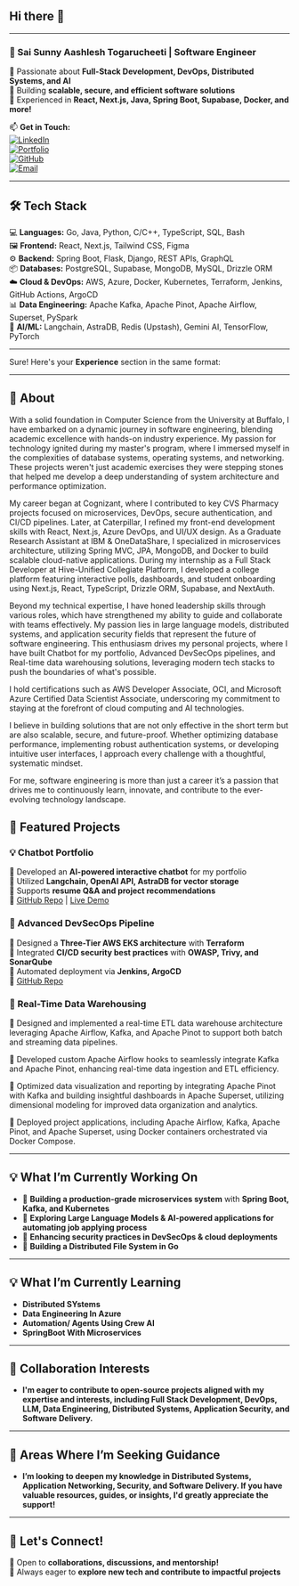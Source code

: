 ## Hi there 👋
---

### **🚀 Sai Sunny Aashlesh Togarucheeti | Software Engineer**  
🔹 Passionate about **Full-Stack Development, DevOps, Distributed Systems, and AI**  
🔹 Building **scalable, secure, and efficient software solutions**  
🔹 Experienced in **React, Next.js, Java, Spring Boot, Supabase, Docker, and more!**  

📫 **Get in Touch:**  
[![LinkedIn](https://img.shields.io/badge/LinkedIn-Connect-blue?style=flat&logo=linkedin)](https://www.linkedin.com/in/sai-sunny-aashlesh-togarucheeti-336309297/)  
[![Portfolio](https://img.shields.io/badge/Portfolio-Visit-green?style=flat&logo=react)](https://sai-sunny-portfolio.vercel.app/)  
[![GitHub](https://img.shields.io/github/followers/sunny?style=social)](https://github.com/sunnyashlesh16)  
[![Email](https://img.shields.io/badge/Email-Contact-red?style=flat&logo=gmail)](mailto:sunnyashlesh26@gmail.com)  

---

## **🛠️ Tech Stack**
💻 **Languages:** Go, Java, Python, C/C++, TypeScript, SQL, Bash  
🖼️ **Frontend:** React, Next.js, Tailwind CSS, Figma  
⚙️ **Backend:** Spring Boot, Flask, Django, REST APIs, GraphQL  
📦 **Databases:** PostgreSQL, Supabase, MongoDB, MySQL, Drizzle ORM  
☁️ **Cloud & DevOps:** AWS, Azure, Docker, Kubernetes, Terraform, Jenkins, GitHub Actions, ArgoCD  
📊 **Data Engineering:** Apache Kafka, Apache Pinot, Apache Airflow, Superset, PySpark  
🤖 **AI/ML:** Langchain, AstraDB, Redis (Upstash), Gemini AI, TensorFlow, PyTorch  

---

Sure! Here's your **Experience** section in the same format:  

---

## **💼 About**  

With a solid foundation in Computer Science from the University at Buffalo, I have embarked on a dynamic journey in software engineering, blending academic excellence with hands-on industry experience. My passion for technology ignited during my master's program, where I immersed myself in the complexities of database systems, operating systems, and networking. These projects weren't just academic exercises they were stepping stones that helped me develop a deep understanding of system architecture and performance optimization.

My career began at Cognizant, where I contributed to key CVS Pharmacy projects focused on microservices, DevOps, secure authentication, and CI/CD pipelines. Later, at Caterpillar, I refined my front-end development skills with React, Next.js, Azure DevOps, and UI/UX design. As a Graduate Research Assistant at IBM & OneDataShare, I specialized in microservices architecture, utilizing Spring MVC, JPA, MongoDB, and Docker to build scalable cloud-native applications. During my internship as a Full Stack Developer at Hive-Unified Collegiate Platform, I developed a college platform featuring interactive polls, dashboards, and student onboarding using Next.js, React, TypeScript, Drizzle ORM, Supabase, and NextAuth.

Beyond my technical expertise, I have honed leadership skills through various roles, which have strengthened my ability to guide and collaborate with teams effectively. My passion lies in large language models, distributed systems, and application security fields that represent the future of software engineering. This enthusiasm drives my personal projects, where I have built Chatbot for my portfolio, Advanced DevSecOps pipelines, and Real-time data warehousing solutions, leveraging modern tech stacks to push the boundaries of what's possible.

I hold certifications such as AWS Developer Associate, OCI, and Microsoft Azure Certified Data Scientist Associate, underscoring my commitment to staying at the forefront of cloud computing and AI technologies.

I believe in building solutions that are not only effective in the short term but are also scalable, secure, and future-proof. Whether optimizing database performance, implementing robust authentication systems, or developing intuitive user interfaces, I approach every challenge with a thoughtful, systematic mindset.

For me, software engineering is more than just a career it’s a passion that drives me to continuously learn, innovate, and contribute to the ever-evolving technology landscape.

## **📌 Featured Projects**

### **💡 Chatbot Portfolio**  
🔹 Developed an **AI-powered interactive chatbot** for my portfolio  
🔹 Utilized **Langchain, OpenAI API, AstraDB for vector storage**  
🔹 Supports **resume Q&A and project recommendations**  
🔗 [GitHub Repo](https://github.com/sunny/chatbot-portfolio) | [Live Demo](https://sunny.dev/chatbot)  

### **🔐 Advanced DevSecOps Pipeline**  
🔹 Designed a **Three-Tier AWS EKS architecture** with **Terraform**  
🔹 Integrated **CI/CD security best practices** with **OWASP, Trivy, and SonarQube**  
🔹 Automated deployment via **Jenkins, ArgoCD**  
🔗 [GitHub Repo](https://github.com/sunny/devsecops-pipeline)  

### **🔐 Real-Time Data Warehousing** 
🔹 Designed and implemented a real-time ETL data warehouse architecture leveraging Apache Airflow, Kafka, and Apache Pinot to support both batch and streaming data pipelines.

🔹 Developed custom Apache Airflow hooks to seamlessly integrate Kafka and Apache Pinot, enhancing real-time data ingestion and ETL efficiency.

🔹 Optimized data visualization and reporting by integrating Apache Pinot with Kafka and building insightful dashboards in Apache Superset, utilizing dimensional modeling for improved 
    data organization and analytics.
    
🔹 Deployed project applications, including Apache Airflow, Kafka, Apache Pinot, and Apache Superset, using Docker containers orchestrated via Docker Compose.

---
## **💡 What I’m Currently Working On**
- 🚀 **Building a production-grade microservices system** with **Spring Boot, Kafka, and Kubernetes**  
- 🤖 **Exploring Large Language Models & AI-powered applications for automating job applying process**  
- 🔐 **Enhancing security practices in DevSecOps & cloud deployments**
- 🎯 **Building a Distributed File System in Go**

---
## **💡 What I’m Currently Learning**
- **Distributed SYstems**
- **Data Engineering In Azure**
- **Automation/ Agents Using Crew AI**
- **SpringBoot With Microservices**
---
## **🎯 Collaboration Interests**
- **I'm eager to contribute to open-source projects aligned with my expertise and interests, including Full Stack Development, DevOps, LLM, Data Engineering, Distributed Systems, Application Security, and Software Delivery.**
---
## **🎯 Areas Where I’m Seeking Guidance**
- **I’m looking to deepen my knowledge in Distributed Systems, Application Networking, Security, and Software Delivery. If you have valuable resources, guides, or insights, I'd greatly appreciate the support!**
---
## **🎯 Let's Connect!**  
💬 Open to **collaborations, discussions, and mentorship!**  
🚀 Always eager to **explore new tech and contribute to impactful projects**  

<!--
**sunnyashlesh16/sunnyashlesh16** is a ✨ _special_ ✨ repository because its `README.md` (this file) appears on your GitHub profile.

Here are some ideas to get you started:

- 🔭 I’m currently working on ...
- 🌱 I’m currently learning ...
- 👯 I’m looking to collaborate on ...
- 🤔 I’m looking for help with ...
- 💬 Ask me about ...
- 📫 How to reach me: ...
- 😄 Pronouns: ...
- ⚡ Fun fact: ...
-->
